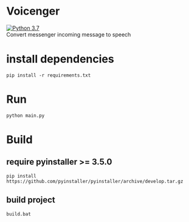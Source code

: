 Voicenger
=========

[![Python 3.7](https://img.shields.io/badge/python-3.7-blue.svg)](https://www.python.org/downloads/release/python-360/)\
Convert messenger incoming message to speech
# install dependencies

```
pip install -r requirements.txt
```

# Run

```
python main.py
```

# Build

## require pyinstaller >= 3.5.0
```
pip install https://github.com/pyinstaller/pyinstaller/archive/develop.tar.gz
```
## build project
```
build.bat
```

 
